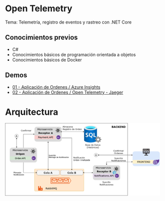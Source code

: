 # Open Telemetry

Tema: Telemetría, registro de eventos y rastreo con .NET Core 
## **Conocimientos previos**  
* C#
* Conocimientos básicos de programación orientada a objetos
* Conocimientos básicos de Docker

## **Demos**  
* [01 - Aplicación de Ordenes / Azure Insights](demo1)
* [02 - Aplicación de Ordenes / Open Telemetry - Jaeger](demo2)

# Arquitectura

![image info](./img/arquitectura.png)